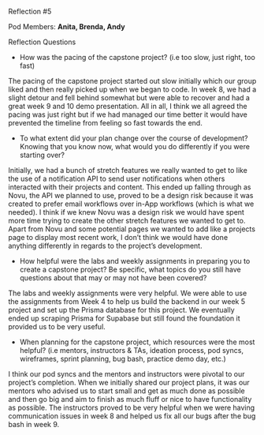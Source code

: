 Reflection #5

Pod Members: **Anita, Brenda, Andy**

Reflection Questions

* How was the pacing of the capstone project? (i.e too slow, just right, too fast)

The pacing of the capstone project started out slow initially which our group liked and then really picked up when we began to code. In week 8, we had a slight detour and fell behind somewhat but were able to recover and had a great week 9 and 10 demo presentation. All in all, I think we all agreed the pacing was just right but if we had managed our time better it would have prevented the timeline from feeling so fast towards the end. 

* To what extent did your plan change over the course of development? Knowing that you know now, what would you do differently if you were starting over?

Initially, we had a bunch of stretch features we really wanted to get to like the use of a notification API to send user notifications when others interacted with their projects and content. This ended up falling through as Novu, the API we planned to use, proved to be a design risk because it was created to prefer email workflows over in-App workflows (which is what we needed). I think if we knew Novu was a design risk we would have spent more time trying to create the other stretch features we wanted to get to. Apart from Novu and some potential pages we wanted to add like a projects page to display most recent work, I don’t think we would have done anything differently in regards to the project’s development.

* How helpful were the labs and weekly assignments in preparing you to create a capstone project? Be specific, what topics do you still have questions about that may or may not have been covered?

The labs and weekly assignments were very helpful. We were able to use the assignments from Week 4 to help us build the backend in our week 5 project and set up the Prisma database for this project. We eventually ended up scraping Prisma for Supabase but still found the foundation it provided us to be very useful.

* When planning for the capstone project, which resources were the most helpful? (i.e mentors, instructors & TAs, ideation process, pod syncs, wireframes, sprint planning, bug bash, practice demo day, etc.)

I think our pod syncs and the mentors and instructors were pivotal to our project’s completion. When we initially shared our project plans, it was our mentors who advised us to start small and get as much done as possible and then go big and aim to finish as much fluff or nice to have functionality as possible. The instructors proved to be very helpful when we were having communication issues in week 8 and helped us fix all our bugs after the bug bash in week 9.

